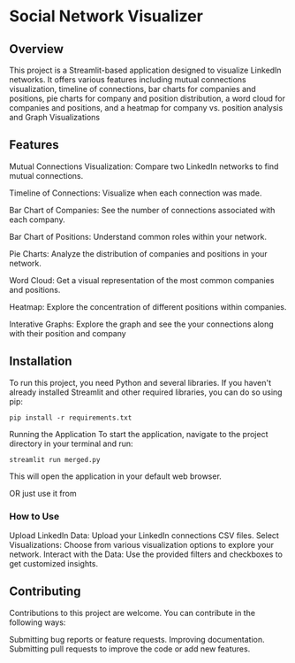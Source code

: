 # Social Network Visualizer

## Overview
This project is a Streamlit-based application designed to visualize LinkedIn networks. It offers various features including mutual connections visualization, timeline of connections, bar charts for companies and positions, pie charts for company and position distribution, a word cloud for companies and positions, and a heatmap for company vs. position analysis and Graph Visualizations

## Features
Mutual Connections Visualization: Compare two LinkedIn networks to find mutual connections.

Timeline of Connections: Visualize when each connection was made.

Bar Chart of Companies: See the number of connections associated with each company.

Bar Chart of Positions: Understand common roles within your network.

Pie Charts: Analyze the distribution of companies and positions in your network.

Word Cloud: Get a visual representation of the most common companies and positions.

Heatmap: Explore the concentration of different positions within companies.

Interative Graphs: Explore the graph and see the your connections along with their position and company 

## Installation
To run this project, you need Python and several libraries. If you haven't already installed Streamlit and other required libraries, you can do so using pip:

```
pip install -r requirements.txt
```

Running the Application
To start the application, navigate to the project directory in your terminal and run:
```
streamlit run merged.py
```

This will open the application in your default web browser.

OR just use it from 

### How to Use
Upload LinkedIn Data: Upload your LinkedIn connections CSV files.
Select Visualizations: Choose from various visualization options to explore your network.
Interact with the Data: Use the provided filters and checkboxes to get customized insights.

## Contributing
Contributions to this project are welcome. You can contribute in the following ways:

Submitting bug reports or feature requests.
Improving documentation.
Submitting pull requests to improve the code or add new features.
